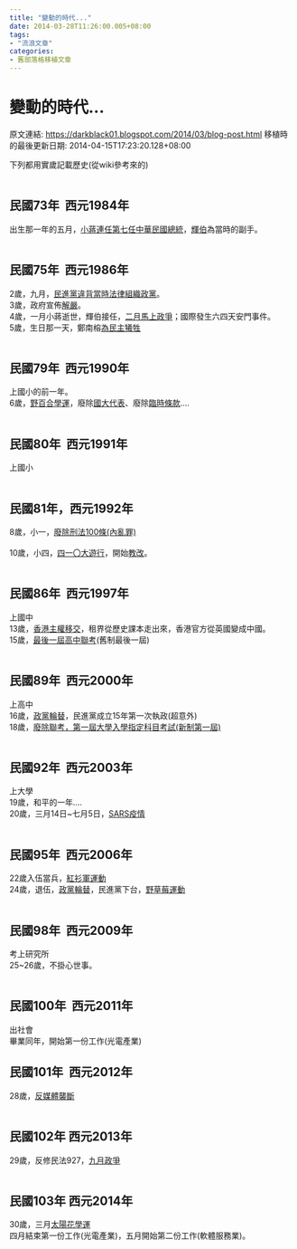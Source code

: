 ```yaml
---
title: "變動的時代..."
date: 2014-03-28T11:26:00.005+08:00
tags: 
- "流浪文章"
categories:
- 舊部落格移植文章
---
```


# 變動的時代...

原文連結: https://darkblack01.blogspot.com/2014/03/blog-post.html
移植時的最後更新日期: 2014-04-15T17:23:20.128+08:00

下列都用實歲記載歷史(從wiki參考來的)<br /><br /><h2>民國73年 &nbsp;西元1984年</h2>出生那一年的五月，<a href="http://zh.wikipedia.org/wiki/%E8%94%A3%E7%B6%93%E5%9C%8B" target="_blank">小蔣連任第七任</a><a href="http://zh.wikipedia.org/wiki/%E4%B8%AD%E8%8F%AF%E6%B0%91%E5%9C%8B%E7%B8%BD%E7%B5%B1" target="_blank">中華民國總統</a>，<a href="http://zh.wikipedia.org/wiki/%E6%9D%8E%E7%99%BB%E8%BC%9D" target="_blank">輝伯</a>為當時的副手。<br /><br /><h2>民國75年 &nbsp;西元1986年</h2>2歲，九月，<a href="http://zh.wikipedia.org/wiki/%E6%B0%91%E4%B8%BB%E9%80%B2%E6%AD%A5%E9%BB%A8#.E5.89.B5.E7.AB.8B" target="_blank">民進黨違背當時法律組織政黨</a>。<br />3歲，政府宣佈<a href="http://zh.wikipedia.org/wiki/%E8%87%BA%E7%81%A3%E7%9C%81%E6%88%92%E5%9A%B4%E4%BB%A4" target="_blank">解嚴</a>。<br />4歲，一月小蔣逝世，輝伯接任，<a href="http://zh.wikipedia.org/wiki/%E4%BA%8C%E6%9C%88%E6%94%BF%E7%88%AD" target="_blank">二月馬上政爭</a>；國際發生六四天安門事件。<br />5歲，生日那一天，鄭南榕<a href="http://www.southnews.com.tw/Myword/00/myword_00_003.htm" target="_blank">為民主犧牲</a><br /><br /><h2>民國79年 &nbsp;西元1990年</h2>上國小的前一年。<br />6歲，<a href="http://zh.wikipedia.org/wiki/%E4%B8%89%E6%9C%88%E5%AD%B8%E9%81%8B" target="_blank">野百合學運</a>，廢除<a href="http://zh.wikipedia.org/wiki/%E5%9C%8B%E6%B0%91%E5%A4%A7%E6%9C%83" target="_blank">國大代表</a>、廢除<a href="http://zh.wikipedia.org/wiki/%E5%8B%95%E5%93%A1%E6%88%A1%E4%BA%82%E6%99%82%E6%9C%9F%E8%87%A8%E6%99%82%E6%A2%9D%E6%AC%BE" target="_blank">臨時條款</a>....<br /><br /><h2>民國80年 &nbsp;西元1991年</h2>上國小<br /><br /><h2>民國81年，西元1992年</h2>8歲，小一，<a href="http://zh.wikipedia.org/wiki/%E4%B8%AD%E8%8F%AF%E6%B0%91%E5%9C%8B%E5%88%91%E6%B3%95%E7%AC%AC%E4%B8%80%E7%99%BE%E6%A2%9D" target="_blank">廢除刑法100條(內亂罪)</a><br /><br />10歲，小四，<a href="http://zh.wikipedia.org/wiki/%E8%87%BA%E7%81%A3%E6%95%99%E8%82%B2%E6%94%B9%E9%9D%A9" target="_blank">四一〇大遊行</a>，開始<a href="http://zh.wikipedia.org/wiki/%E8%87%BA%E7%81%A3%E6%95%99%E8%82%B2%E6%94%B9%E9%9D%A9" target="_blank">教改</a>。<br /><br /><h2>民國86年 &nbsp;西元1997年</h2>上國中<br />13歲，<a href="http://zh.wikipedia.org/wiki/%E9%A6%99%E6%B8%AF%E5%9B%9E%E6%AD%B8" target="_blank">香港主權移交</a>，租界從歷史課本走出來，香港官方從英國變成中國。<br />15歲，<a href="http://zh.wikipedia.org/wiki/%E5%9C%8B%E6%B0%91%E4%B8%AD%E5%AD%B8%E5%AD%B8%E7%94%9F%E5%9F%BA%E6%9C%AC%E5%AD%B8%E5%8A%9B%E6%B8%AC%E9%A9%97" target="_blank">最後一屆高中聯考</a>(舊制最後一屆)<br /><br /><h2>民國89年 &nbsp;西元2000年</h2>上高中<br />16歲，<a href="http://zh.wikipedia.org/wiki/2000%E5%B9%B4%E4%B8%AD%E8%8F%AF%E6%B0%91%E5%9C%8B%E7%B8%BD%E7%B5%B1%E9%81%B8%E8%88%89" target="_blank">政黨輪替</a>，民進黨成立15年第一次執政(超意外)<br />18歲，<a href="http://zh.wikipedia.org/wiki/%E5%A4%A7%E5%AD%B8%E5%85%A5%E5%AD%B8%E6%8C%87%E5%AE%9A%E7%A7%91%E7%9B%AE%E8%80%83%E8%A9%A6" target="_blank">廢除聯考，第一屆大學入學指定科目考試(新制第一屆)</a><br /><br /><h2>民國92年 &nbsp;西元2003年</h2>上大學<br />19歲，和平的一年....<br />20歲，三月14日~七月5日，<a href="http://zh.wikipedia.org/wiki/SARS%E4%BA%8B%E4%BB%B6#.E8.87.BA.E7.81.A3" target="_blank">SARS疫情</a><br /><br /><h2>民國95年 &nbsp;西元2006年</h2>22歲入伍當兵，<a href="http://zh.wikipedia.org/wiki/%E7%99%BE%E8%90%AC%E4%BA%BA%E6%B0%91%E5%80%92%E6%89%81%E9%81%8B%E5%8B%95" target="_blank">紅衫軍運動</a><br />24歲，退伍，<a href="http://zh.wikipedia.org/wiki/2008%E5%B9%B4%E4%B8%AD%E8%8F%AF%E6%B0%91%E5%9C%8B%E7%B8%BD%E7%B5%B1%E9%81%B8%E8%88%89" target="_blank">政黨輪替</a>，民進黨下台，<a href="http://zh.wikipedia.org/wiki/%E9%87%8E%E8%8D%89%E8%8E%93%E9%81%8B%E5%8B%95" target="_blank">野草莓運動</a><br /><br /><h2>民國98年 &nbsp;西元2009年</h2>考上研究所<br />25~26歲，不掛心世事。<br /><br /><h2>民國100年 &nbsp;西元2011年</h2>出社會<br />畢業同年，開始第一份工作(光電產業)<br /><h2>民國101年 &nbsp;西元2012年</h2>28歲，<a href="http://zh.wikipedia.org/wiki/%E5%8F%8D%E5%AA%92%E9%AB%94%E5%A3%9F%E6%96%B7%E9%81%8B%E5%8B%95" target="_blank">反媒體襲斷</a><br /><br /><h2>民國102年 西元2013年</h2>29歲，反修民法927，<a href="http://zh.wikipedia.org/wiki/%E4%B9%9D%E6%9C%88%E6%94%BF%E7%88%AD" target="_blank">九月政爭</a><br /><br /><h2>民國103年 西元2014年</h2>30歲，三月<a href="http://zh.wikipedia.org/wiki/%E5%A4%AA%E9%99%BD%E8%8A%B1%E5%AD%B8%E9%81%8B" target="_blank">太陽花學運</a><br />四月結束第一份工作(光電產業)，五月開始第二份工作(軟體服務業)。<br /><br />

